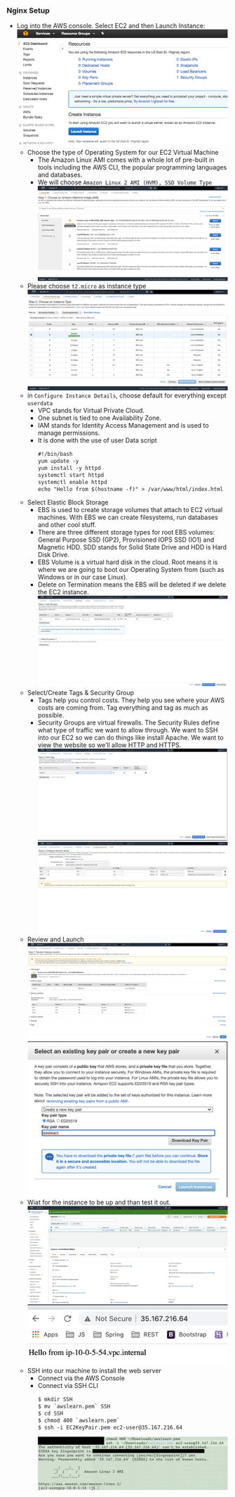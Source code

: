 ### Nginx Setup
- Log into the AWS console. Select EC2 and then Launch Instance:
    ![](../images/ec2/ec2-launch-1.png)
    - Choose the type of Operating System for our EC2 Virtual Machine
        - The Amazon Linux AMI comes with a whole lot of pre-built in tools including the AWS CLI, the popular programming languages and databases.
        - We will choose `Amazon Linux 2 AMI (HVM), SSD Volume Type`
        ![](../images/ec2/ec2-launch-ami-selection.png)
    - Please choose `t2.micro` as instance type
    ![](../images/ec2/ec2-launch-instance-type.png)
    - in `Configure Instance Details`, choose default for everything except `userdata`
        - VPC stands for Virtual Private Cloud.
        - One subnet is tied to one Availability Zone.
        - IAM stands for Identity Access Management and is used to manage permissions.
        - It is done with the use of user Data script
            ```
            #!/bin/bash
            yum update -y
            yum install -y httpd
            systemctl start httpd
            systemctl enable httpd
            echo "Hello from $(hostname -f)" > /var/www/html/index.html
            ```
    - Select Elastic Block Storage
        - EBS is used to create storage volumes that attach to EC2 virtual machines. With EBS we can create filesystems, run databases and other cool stuff.
        - There are three different storage types for root EBS volumes: General Purpose SSD (GP2), Provisioned IOPS SSD (IO1) and Magnetic HDD. SDD stands for Solid State Drive and HDD is Hard Disk Drive.
        - EBS Volume is a virtual hard disk in the cloud. Root means it is where we are going to boot our Operating System from (such as Windows or in our case Linux).
        - Delete on Termination means the EBS will be deleted if we delete the EC2 instance.
        ![](../images/ec2/ec2-launch-ebs.png)
    - Select/Create Tags & Security Group
        - Tags help you control costs. They help you see where your AWS costs are coming from. Tag everything and tag as much as possible.
        - Security Groups are virtual firewalls. The Security Rules define what type of traffic we want to allow through. We want to SSH into our EC2 so we can do things like install Apache. We want to view the website so we’ll allow HTTP and HTTPS.
        ![](../images/ec2/ec2-launch-tags.png)
        ![](../images/ec2/ec2-launch-sgs.png)
    - Review and Launch
        ![](../images/ec2/ec2-launch-review.png)
        ![](../images/ec2/ec2-launch-generate-key.png)
    - Wiat for the instance to be up and than test it out.
        ![](../images/ec2/ec2-instance-running.png)
        ![](../images/ec2/ec2-instance-test.png)
    - SSH into our machine to install the web server
        - Connect via the AWS Console
        - Connect via SSH CLI
            ```
            $ mkdir SSH
            $ mv `awslearn.pem` SSH
            $ cd SSH
            $ chmod 400 `awslearn.pem`
            $ ssh -i EC2KeyPair.pem ec2-user@35.167.216.64
            ```
            ![](../images/ec2/ec2-instance-ssh.png)